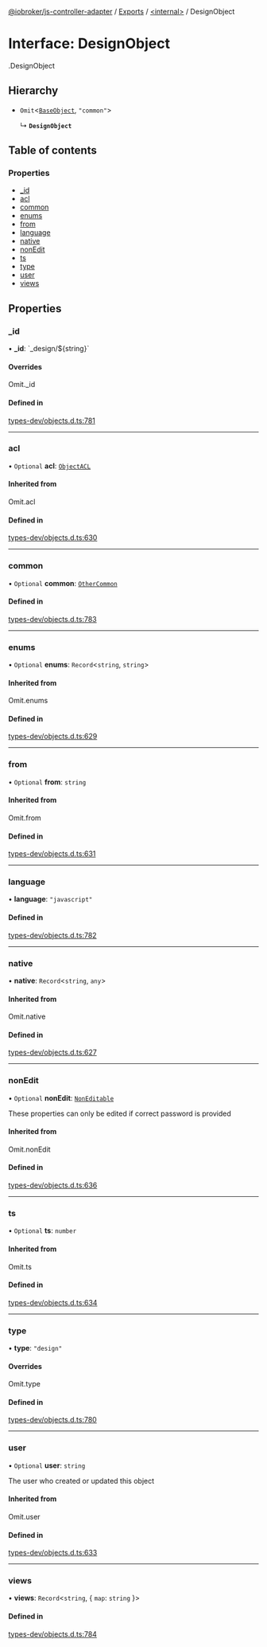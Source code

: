 [@iobroker/js-controller-adapter](../README.md) / [Exports](../modules.md) / [<internal\>](../modules/internal_.md) / DesignObject

# Interface: DesignObject

[<internal>](../modules/internal_.md).DesignObject

## Hierarchy

- `Omit`<[`BaseObject`](internal_.BaseObject.md), ``"common"``\>

  ↳ **`DesignObject`**

## Table of contents

### Properties

- [\_id](internal_.DesignObject.md#_id)
- [acl](internal_.DesignObject.md#acl)
- [common](internal_.DesignObject.md#common)
- [enums](internal_.DesignObject.md#enums)
- [from](internal_.DesignObject.md#from)
- [language](internal_.DesignObject.md#language)
- [native](internal_.DesignObject.md#native)
- [nonEdit](internal_.DesignObject.md#nonedit)
- [ts](internal_.DesignObject.md#ts)
- [type](internal_.DesignObject.md#type)
- [user](internal_.DesignObject.md#user)
- [views](internal_.DesignObject.md#views)

## Properties

### \_id

• **\_id**: \`\_design/${string}\`

#### Overrides

Omit.\_id

#### Defined in

[types-dev/objects.d.ts:781](https://github.com/ioBroker/ioBroker.js-controller/blob/9100afbd/packages/types-dev/objects.d.ts#L781)

___

### acl

• `Optional` **acl**: [`ObjectACL`](internal_.ObjectACL.md)

#### Inherited from

Omit.acl

#### Defined in

[types-dev/objects.d.ts:630](https://github.com/ioBroker/ioBroker.js-controller/blob/9100afbd/packages/types-dev/objects.d.ts#L630)

___

### common

• `Optional` **common**: [`OtherCommon`](internal_.OtherCommon.md)

#### Defined in

[types-dev/objects.d.ts:783](https://github.com/ioBroker/ioBroker.js-controller/blob/9100afbd/packages/types-dev/objects.d.ts#L783)

___

### enums

• `Optional` **enums**: `Record`<`string`, `string`\>

#### Inherited from

Omit.enums

#### Defined in

[types-dev/objects.d.ts:629](https://github.com/ioBroker/ioBroker.js-controller/blob/9100afbd/packages/types-dev/objects.d.ts#L629)

___

### from

• `Optional` **from**: `string`

#### Inherited from

Omit.from

#### Defined in

[types-dev/objects.d.ts:631](https://github.com/ioBroker/ioBroker.js-controller/blob/9100afbd/packages/types-dev/objects.d.ts#L631)

___

### language

• **language**: ``"javascript"``

#### Defined in

[types-dev/objects.d.ts:782](https://github.com/ioBroker/ioBroker.js-controller/blob/9100afbd/packages/types-dev/objects.d.ts#L782)

___

### native

• **native**: `Record`<`string`, `any`\>

#### Inherited from

Omit.native

#### Defined in

[types-dev/objects.d.ts:627](https://github.com/ioBroker/ioBroker.js-controller/blob/9100afbd/packages/types-dev/objects.d.ts#L627)

___

### nonEdit

• `Optional` **nonEdit**: [`NonEditable`](internal_.NonEditable.md)

These properties can only be edited if correct password is provided

#### Inherited from

Omit.nonEdit

#### Defined in

[types-dev/objects.d.ts:636](https://github.com/ioBroker/ioBroker.js-controller/blob/9100afbd/packages/types-dev/objects.d.ts#L636)

___

### ts

• `Optional` **ts**: `number`

#### Inherited from

Omit.ts

#### Defined in

[types-dev/objects.d.ts:634](https://github.com/ioBroker/ioBroker.js-controller/blob/9100afbd/packages/types-dev/objects.d.ts#L634)

___

### type

• **type**: ``"design"``

#### Overrides

Omit.type

#### Defined in

[types-dev/objects.d.ts:780](https://github.com/ioBroker/ioBroker.js-controller/blob/9100afbd/packages/types-dev/objects.d.ts#L780)

___

### user

• `Optional` **user**: `string`

The user who created or updated this object

#### Inherited from

Omit.user

#### Defined in

[types-dev/objects.d.ts:633](https://github.com/ioBroker/ioBroker.js-controller/blob/9100afbd/packages/types-dev/objects.d.ts#L633)

___

### views

• **views**: `Record`<`string`, { `map`: `string`  }\>

#### Defined in

[types-dev/objects.d.ts:784](https://github.com/ioBroker/ioBroker.js-controller/blob/9100afbd/packages/types-dev/objects.d.ts#L784)
